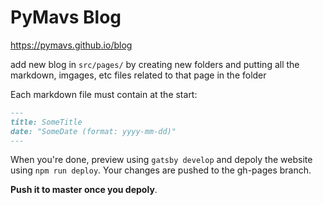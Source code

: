 # PyMavs Blog

<https://pymavs.github.io/blog>

add new blog in `src/pages/` by creating new folders and putting all the markdown, imgages, etc files related to that page in the folder

Each markdown file must contain at the start:

```markdown
---
title: SomeTitle
date: "SomeDate (format: yyyy-mm-dd)"
---
```

When you're done, preview using `gatsby develop` and depoly the website using `npm run deploy`. Your changes are pushed to the gh-pages branch. 

__Push it to master once you depoly__.
